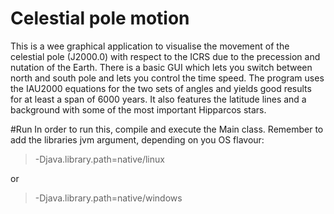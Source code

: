 Celestial pole motion
=====================

This is a wee graphical application to visualise the movement of the celestial pole (J2000.0) with respect to the ICRS due to the precession and nutation of the Earth.
There is a basic GUI which lets you switch between north and south pole and lets you control the time speed. The program uses the IAU2000 equations for the two sets of angles and yields good results for at least a span of 6000 years. It also features the latitude lines and a background with some of the most important Hipparcos stars.

#Run
In order to run this, compile and execute the Main class. Remember to add the libraries jvm argument, depending on you OS flavour:

>-Djava.library.path=native/linux

or
>-Djava.library.path=native/windows
